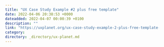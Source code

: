 ```yaml
---
title: "UX Case Study Example #2 plus free template"
date: 2022-04-06 20:38:53 +0000
dateadded: 2022-04-07 00:00:39 +0100
description: ""
link: "https://uxplanet.org/ux-case-study-example-2-plus-free-template-d063a3a40fff?source=rss----819cc2aaeee0---4"
category:
directory: _directory/ux-planet.md
---
```

